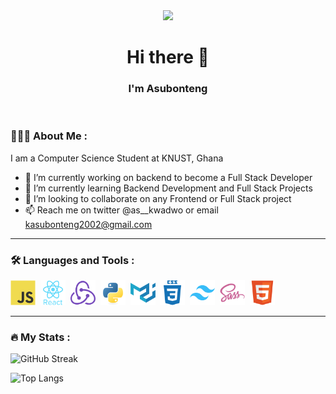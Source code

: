 
<div id="header" align="center">
  <img src="https://media.giphy.com/media/RJVw6tIfb2dIwTHFb0/giphy.gif" width="200"/>
</div>
<h1 align="center">
  Hi there 👋
</h1>
 
 <h3 align="center">
  I'm Asubonteng
 </h3>

<br>

### 👨🏾‍💻 About Me :

I am a Computer Science Student at KNUST, Ghana

- 🔭 I’m currently working on backend to become a Full Stack Developer
- 🌱 I’m currently learning Backend Development and Full Stack Projects
- 👯 I’m looking to collaborate on any Frontend or Full Stack project
- 📫 Reach me on twitter @as__kwadwo or email kasubonteng2002@gmail.com


---


### :hammer_and_wrench: Languages and Tools :

<div>
  <img src="https://github.com/devicons/devicon/blob/master/icons/javascript/javascript-original.svg" title="JavaScript" alt="JavaScript" width="40" height="40"/>&nbsp;
  <img src="https://github.com/devicons/devicon/blob/master/icons/react/react-original-wordmark.svg" title="React" alt="React" width="40" height="40"/>&nbsp;
   <img src="https://github.com/devicons/devicon/blob/master/icons/redux/redux-original.svg" title="Redux" alt="Redux " width="40" height="40"/>&nbsp;
   <img src="https://github.com/devicons/devicon/blob/master/icons/python/python-original.svg" title="Python" alt="Python " width="40" height="40"/>&nbsp;
  <img src="https://github.com/devicons/devicon/blob/master/icons/materialui/materialui-original.svg" title="Material UI" alt="Material UI" width="40" height="40"/>&nbsp;
  <img src="https://github.com/devicons/devicon/blob/master/icons/css3/css3-plain-wordmark.svg"  title="CSS3" alt="CSS" width="40" height="40"/>&nbsp;
  <img src="https://github.com/devicons/devicon/blob/master/icons/tailwindcss/tailwindcss-plain.svg"  title="Tailwind" alt="Tailwind" width="40" height="40"/>&nbsp;
    <img src="https://github.com/devicons/devicon/blob/master/icons/sass/sass-original.svg" title="Sass" alt="Sass" width="40" height="40"/>&nbsp;
  <img src="https://github.com/devicons/devicon/blob/master/icons/html5/html5-original.svg" title="HTML5" alt="HTML" width="40" height="40"/>&nbsp;
</div>

---

### 🔥 My Stats :

![GitHub Streak](http://github-readme-streak-stats.herokuapp.com?user=kasubonteng&theme=neon-dark&hide_border=true)

![Top Langs](https://github-readme-stats.vercel.app/api/top-langs/?username=kasubonteng&layout=compact&theme=vision-friendly-dark)


